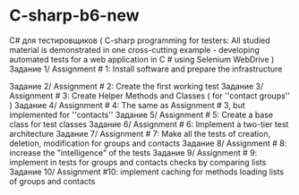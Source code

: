 # C-sharp-b6-new
С# для тестировщиков 
( C-sharp programming for testers:
All studied material is demonstrated in one cross-cutting example - 
developing automated tests for a web application in C # using Selenium WebDrive ) 
Задание 1/ Assignment # 1: Install software and prepare the infrastructure 

Задание 2/ Assignment # 2: Create the first working test
Задание 3/ Assignment # 3: Create Helper Methods and Classes ( for ''contact groups'' ) 
Задание 4/ Assignment # 4: The same as Assignment # 3, but implemented for ''contacts'' 
Задание 5/ Assignment # 5: Create a base class for test classes
Задание 6/ Assignment # 6: Implement a two-tier test architecture
Задание 7/ Assignment # 7: Make all the tests of creation, deletion, modification for groups and contacts
Задание 8/ Assignment # 8: increase the "intelligence" of the tests
Задание 9/ Assignment # 9: implement in tests for groups and contacts checks by comparing lists
Задание 10/ Assignment #10: implement caching for methods loading lists of groups and contacts
